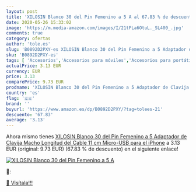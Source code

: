 ```yaml
---
layout: post
title: 'XILOSIN Blanco 30 del Pin Femenino a 5 A al 67.83 % de descuento'
date: 2020-05-26 15:33:02
image: 'https://m.media-amazon.com/images/I/21tPLa6OtuL._SL400_.jpg'
comments: true
category: ofertas
author: 'tole.es'
slug: 'B0892D2PXY-es XILOSIN Blanco 30 del Pin Femenino a 5 Adaptador de...'
sku: 'B0892D2PXY-es'
tags: [ 'Accesorios','Accesorios para móviles','Accesorios para portátiles y netbooks','Cargadores y adaptadores para portátiles y netbooks','Cargadores y bases de carga para portátiles y netbooks','Comunicación móvil y accesorios','Electrónica','Fundas y carcasas para teléfonos móviles','Informática','Móviles','Móviles y smartphones libres','iphone', ]
actualPrice: 3.13 EUR
currency: EUR
price: 3.13
comparePrice: 9.73 EUR
prodname: 'XILOSIN Blanco 30 del Pin Femenino a 5 Adaptador de Clavija Macho Longitud del Cable 11 cm Micro-USB para el iPhone'
country: 'es'
flag: '🇪🇸'
brand: ''
buyurl: 'https://www.amazon.es/dp/B0892D2PXY/?tag=tolees-21'
descuento: '67.83'
average: '3.13'
---
```


Ahora mismo tienes [XILOSIN Blanco 30 del Pin Femenino a 5 Adaptador de Clavija Macho Longitud del Cable 11 cm Micro-USB para el iPhone](https://www.amazon.es/dp/B0892D2PXY/?tag=tolees-21) a 3.13 EUR (original: 9.73 EUR) (67.83 %  de descuento) en el siguiente enlace!

[![XILOSIN Blanco 30 del Pin Femenino a 5 A](https://m.media-amazon.com/images/I/21tPLa6OtuL._SL400_.jpg)](https://www.amazon.es/dp/B0892D2PXY/?tag=tolees-21)

🔎:


[🛒 Visítala!!!](https://www.amazon.es/dp/B0892D2PXY/?tag=tolees-21)
